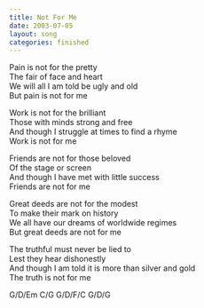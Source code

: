 ```yaml
---
title: Not For Me
date: 2003-07-05
layout: song
categories: finished
---
```

Pain is not for the pretty  
The fair of face and heart  
We will all I am told be ugly and old  
But pain is not for me

Work is not for the brilliant  
Those with minds strong and free  
And though I struggle at times to find a rhyme  
Work is not for me

Friends are not for those beloved  
Of the stage or screen  
And though I have met with little success  
Friends are not for me

Great deeds are not for the modest  
To make their mark on history  
We all have our dreams of worldwide regimes  
But great deeds are not for me

The truthful must never be lied to  
Lest they hear dishonestly  
And though I am told it is more than silver and gold  
The truth is not for me

<div class="chords">
G/D/Em  
C/G  
G/D/F/C  
G/D/G</div>

